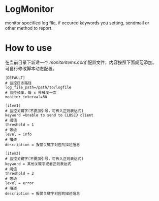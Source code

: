 # LogMonitor
monitor specified log file, if occured keywords you setting, sendmail or other method to report. 

# How to use

在当前目录下新建一个 *monitoritems.conf* 配置文件，内容按照下面规范添加。可自行修改脚本动态配置。

```angular2
[DEFAULT]
# 监控日志路径
log_file_path=/path/to/logfile
# 监控频率，每 x 秒触发一次
monitor_interval=60

[item1]
# 监控关键字(不要加引号，可传入正则表达式)
keyword =Unable to send to CLOSED client
# 阈值
threshold = 1
# 等级
level = info
# 描述
description = 报警关键字对应的描述信息

[item2]
# 监控关键字(不要加引号，可传入正则表达式)
keyword = 其他关键字或者正则表达式
# 阈值
threshold = 2
# 等级
level = error
# 描述
description = 报警关键字对应的描述信息
```